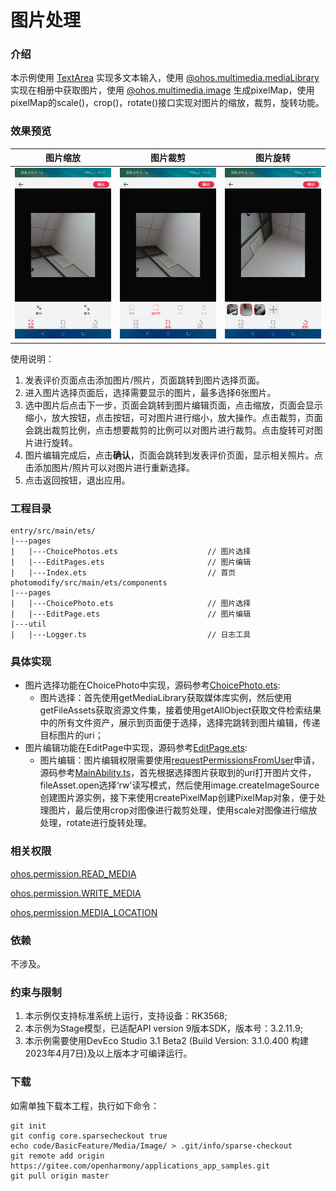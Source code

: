 # 图片处理

### 介绍

本示例使用 [TextArea](https://gitee.com/openharmony/docs/blob/master/zh-cn/application-dev/reference/arkui-ts/ts-basic-components-textarea.md) 实现多文本输入，使用 [@ohos.multimedia.mediaLibrary](https://gitee.com/openharmony/docs/blob/master/zh-cn/application-dev/reference/apis/js-apis-medialibrary.md) 实现在相册中获取图片，使用 [@ohos.multimedia.image](https://gitee.com/openharmony/docs/blob/master/zh-cn/application-dev/reference/apis/js-apis-image.md) 生成pixelMap，使用pixelMap的scale()，crop()，rotate()接口实现对图片的缩放，裁剪，旋转功能。

### 效果预览
|图片缩放|图片裁剪|图片旋转|
|-----|-----|-------|
|![](screenshots/devices/zh/scale.png)|![](screenshots/devices/zh/crop_choice.png)|![](screenshots/devices/zh/rotate.png)|

使用说明：
1. 发表评价页面点击添加图片/照片，页面跳转到图片选择页面。
2. 进入图片选择页面后，选择需要显示的图片，最多选择6张图片。
3. 选中图片后点击下一步，页面会跳转到图片编辑页面，点击缩放，页面会显示缩小，放大按钮，点击按钮，可对图片进行缩小，放大操作。点击裁剪，页面会跳出裁剪比例，点击想要裁剪的比例可以对图片进行裁剪。点击旋转可对图片进行旋转。
4. 图片编辑完成后，点击**确认**，页面会跳转到发表评价页面，显示相关照片。点击添加图片/照片可以对图片进行重新选择。
5. 点击返回按钮，退出应用。

### 工程目录
```
entry/src/main/ets/
|---pages
|   |---ChoicePhotos.ets                    // 图片选择
|   |---EditPages.ets                       // 图片编辑
|   |---Index.ets                           // 首页
photomodify/src/main/ets/components
|---pages
|   |---ChoicePhoto.ets                     // 图片选择
|   |---EditPage.ets                        // 图片编辑
|---util                                  
|   |---Logger.ts                           // 日志工具
```
### 具体实现
+ 图片选择功能在ChoicePhoto中实现，源码参考[ChoicePhoto.ets](photomodify/src/main/ets/components/pages/ChoicePhoto.ets):
  + 图片选择：首先使用getMediaLibrary获取媒体库实例，然后使用getFileAssets获取资源文件集，接着使用getAllObject获取文件检索结果中的所有文件资产，展示到页面便于选择，选择完跳转到图片编辑，传递目标图片的uri；
+ 图片编辑功能在EditPage中实现，源码参考[EditPage.ets](photomodify/src/main/ets/components/pages/EditPage.ets):
  + 图片编辑：图片编辑权限需要使用[requestPermissionsFromUser](https://gitee.com/openharmony/docs/blob/monthly_20221018/zh-cn/application-dev/reference/apis/js-apis-inner-application-uiAbilityContext.md)申请，源码参考[MainAbility.ts](entry/src/main/ets/MainAbility/MainAbility.ts)，首先根据选择图片获取到的uri打开图片文件，fileAsset.open选择‘rw'读写模式，然后使用image.createImageSource创建图片源实例，接下来使用createPixelMap创建PixelMap对象，便于处理图片，最后使用crop对图像进行裁剪处理，使用scale对图像进行缩放处理，rotate进行旋转处理。
### 相关权限

[ohos.permission.READ_MEDIA](https://gitee.com/openharmony/docs/blob/master/zh-cn/application-dev/security/permission-list.md)

[ohos.permission.WRITE_MEDIA](https://gitee.com/openharmony/docs/blob/master/zh-cn/application-dev/security/permission-list.md)

[ohos.permission.MEDIA_LOCATION](https://gitee.com/openharmony/docs/blob/master/zh-cn/application-dev/security/permission-list.md)

### 依赖

不涉及。

### 约束与限制
1. 本示例仅支持标准系统上运行，支持设备：RK3568;
2. 本示例为Stage模型，已适配API version 9版本SDK，版本号：3.2.11.9;
3. 本示例需要使用DevEco Studio 3.1 Beta2 (Build Version: 3.1.0.400 构建 2023年4月7日)及以上版本才可编译运行。

### 下载
如需单独下载本工程，执行如下命令：
```
git init
git config core.sparsecheckout true
echo code/BasicFeature/Media/Image/ > .git/info/sparse-checkout
git remote add origin https://gitee.com/openharmony/applications_app_samples.git
git pull origin master
```
